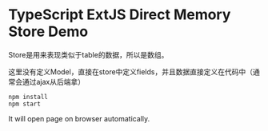 TypeScript ExtJS Direct Memory Store Demo
=================================================

Store是用来表现类似于table的数据，所以是数组。

这里没有定义Model，直接在store中定义fields，并且数据直接定义在代码中（通常会通过ajax从后端拿）

```
npm install
npm start
```

It will open page on browser automatically.
